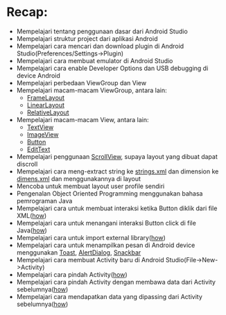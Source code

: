 # Recap:
* Mempelajari tentang penggunaan dasar dari Android Studio
* Mempelajari struktur project dari aplikasi Android
* Mempelajari cara mencari dan download plugin di Android Studio(Preferences/Settings->Plugin)
* Mempelajari cara membuat emulator di Android Studio
* Mempelajari cara enable Developer Options dan USB debugging di device Android
* Mempelajari perbedaan ViewGroup dan View
* Mempelajari macam-macam ViewGroup, antara lain:
  * [FrameLayout](https://github.com/hendrawd/iak3.3_beginner_pertemuan1/blob/master/app/src/main/res/layout/activity_frame_layout.xml)
  * [LinearLayout](https://github.com/hendrawd/iak3.3_beginner_pertemuan1/blob/master/app/src/main/res/layout/activity_linear_layout.xml)
  * [RelativeLayout](https://github.com/hendrawd/iak3.3_beginner_pertemuan1/blob/master/app/src/main/res/layout/activity_relative_layout.xml)
* Mempelajari macam-macam View, antara lain:
  * [TextView](https://github.com/hendrawd/iak3.3_beginner_pertemuan1/blob/master/app/src/main/res/layout/activity_profile.xml#L21)
  * [ImageView](https://github.com/hendrawd/iak3.3_beginner_pertemuan1/blob/master/app/src/main/res/layout/activity_image_view.xml)
  * [Button](https://github.com/hendrawd/iak3.3_beginner_pertemuan1/blob/master/app/src/main/res/layout/activity_profile.xml#L39)
  * [EditText](https://github.com/hendrawd/iak3.3_beginner_pertemuan1/blob/master/app/src/main/res/layout/activity_profile.xml#L71)
* Mempelajari penggunaan [ScrollView](https://github.com/hendrawd/iak3.3_beginner_pertemuan1/blob/master/app/src/main/res/layout/activity_profile.xml#L2), supaya layout yang dibuat dapat discroll
* Mempelajari cara meng-extract string ke [strings.xml](https://github.com/hendrawd/iak3.3_beginner_pertemuan1/blob/master/app/src/main/res/values/strings.xml) dan dimension ke [dimens.xml](https://github.com/hendrawd/iak3.3_beginner_pertemuan1/blob/master/app/src/main/res/values/dimens.xml) dan menggunakannya di layout
* Mencoba untuk membuat layout user profile sendiri
* Pengenalan Object Oriented Programming menggunakan bahasa pemrograman Java
* Mempelajari cara untuk membuat interaksi ketika Button diklik dari file XML([how](https://github.com/hendrawd/iak3.3_beginner_pertemuan1/blob/master/app/src/main/res/layout/activity_profile.xml#L42))
* Mempelajari cara untuk menangani interaksi Button click di file Java([how](https://github.com/hendrawd/iak3.3_beginner_pertemuan1/blob/master/app/src/main/java/company/helloworld/MainActivity.java#L25))
* Mempelajari cara untuk import external library([how](https://github.com/hendrawd/iak3.3_beginner_pertemuan1/blob/master/app/build.gradle#L28))
* Mempelajari cara untuk menampilkan pesan di Android device menggunakan [Toast](https://github.com/hendrawd/iak3.3_beginner_pertemuan1/blob/master/app/src/main/java/company/helloworld/MainActivity.java#L32), [AlertDialog](https://github.com/hendrawd/iak3.3_beginner_pertemuan1/blob/master/app/src/main/java/company/helloworld/MainActivity.java#L43), [Snackbar](https://github.com/hendrawd/iak3.3_beginner_pertemuan1/blob/master/app/src/main/java/company/helloworld/MainActivity.java#L37)
* Mempelajari cara membuat Activity baru di Android Studio(File->New->Activity)
* Mempelajari cara pindah Activity([how](https://github.com/hendrawd/iak3.3_beginner_pertemuan1/blob/master/app/src/main/java/company/helloworld/MainActivity.java#L48))
* Mempelajari cara pindah Activity dengan membawa data dari Activity sebelumnya([how](https://github.com/hendrawd/iak3.3_beginner_pertemuan1/blob/master/app/src/main/java/company/helloworld/MainActivity.java#L55))
* Mempelajari cara mendapatkan data yang dipassing dari Activity sebelumnya([how](https://github.com/hendrawd/iak3.3_beginner_pertemuan1/blob/master/app/src/main/java/company/helloworld/DetailActivity.java#L15))
